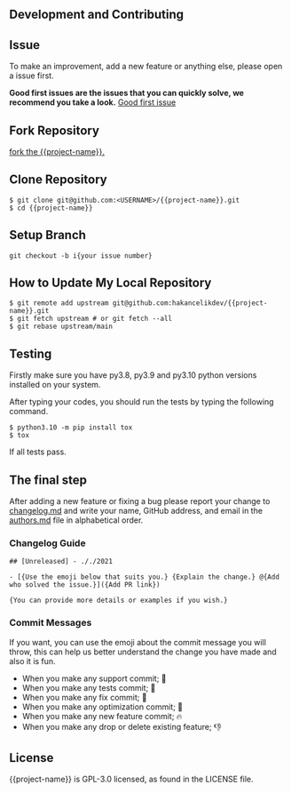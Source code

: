 ## Development and Contributing

## Issue

To make an improvement, add a new feature or anything else, please open a issue first.

**Good first issues are the issues that you can quickly solve, we recommend you take a
look.**
[Good first issue](https://github.com/hakancelikdev/{{project-name}}/labels/good%20first%20issue)

## Fork Repository

[fork the {{project-name}}.](https://github.com/hakancelikdev/{{project-name}}/fork)

## Clone Repository

```shell
$ git clone git@github.com:<USERNAME>/{{project-name}}.git
$ cd {{project-name}}
```

## Setup Branch

```shell
git checkout -b i{your issue number}
```

## How to Update My Local Repository

```shell
$ git remote add upstream git@github.com:hakancelikdev/{{project-name}}.git
$ git fetch upstream # or git fetch --all
$ git rebase upstream/main
```

## Testing

Firstly make sure you have py3.8, py3.9 and py3.10 python versions installed on your
system.

After typing your codes, you should run the tests by typing the following command.

```shell
$ python3.10 -m pip install tox
$ tox
```

If all tests pass.

## The final step

After adding a new feature or fixing a bug please report your change to
[changelog.md](changelog.md) and write your name, GitHub address, and email in the
[authors.md](authors.md) file in alphabetical order.

### Changelog Guide

```
## [Unreleased] - ././2021

- [{Use the emoji below that suits you.} {Explain the change.} @{Add who solved the issue.}]({Add PR link})

{You can provide more details or examples if you wish.}

```

### Commit Messages

If you want, you can use the emoji about the commit message you will throw, this can
help us better understand the change you have made and also it is fun.

- When you make any support commit; 💪
- When you make any tests commit; 🧪
- When you make any fix commit; 🐞
- When you make any optimization commit; 💊
- When you make any new feature commit; 🔥
- When you make any drop or delete existing feature; 👎

## License

{{project-name}} is GPL-3.0 licensed, as found in the LICENSE file.
